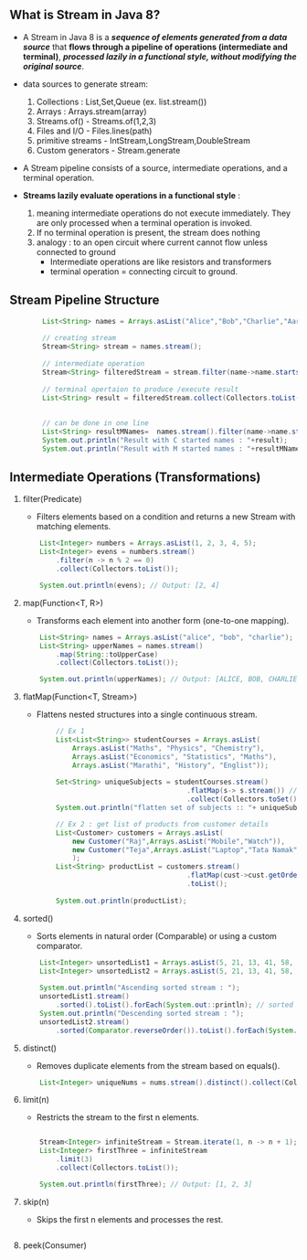 ## What is Stream in Java 8?
- A Stream in Java 8 is a ***sequence of elements generated from a data source*** that **flows through a pipeline of operations (intermediate and terminal)**, ***processed lazily in a functional style, without modifying the original source***.

- data sources to generate stream:
    1. Collections : List,Set,Queue (ex. list.stream())
    2. Arrays : Arrays.stream(array)
    3. Streams.of() - Streams.of(1,2,3)
    4. Files and I/O - Files.lines(path)
    5. primitive streams - IntStream,LongStream,DoubleStream
    6. Custom generators - Stream.generate
- A Stream pipeline consists of a source, intermediate operations, and a terminal operation.
- **Streams lazily evaluate operations in a functional style** :
    1. meaning intermediate operations do not execute immediately. They are only processed when a terminal operation is invoked. 
    2. If no terminal operation is present, the stream does nothing
    3. analogy : to an open circuit where current cannot flow unless connected to ground
        - Intermediate operations are like resistors and transformers
        - terminal operation  = connecting circuit to ground.


## Stream Pipeline Structure
```java
        List<String> names = Arrays.asList("Alice","Bob","Charlie","Aaron","Marie","Chen","Mahi");
		
		// creating stream
		Stream<String> stream = names.stream();
		
		// intermediate operation
		Stream<String> filteredStream = stream.filter(name->name.startsWith("C"));
		
		// terminal opertaion to produce /execute result
		List<String> result = filteredStream.collect(Collectors.toList());
		
		
		// can be done in one line
		List<String> resultMNames=  names.stream().filter(name->name.startsWith("M")).collect(Collectors.toList());
		System.out.println("Result with C started names : "+result);
		System.out.println("Result with M started names : "+resultMNames);
```


## Intermediate Operations (Transformations) 
1.  filter(Predicate<T>) 
    - Filters elements based on a condition and returns a new Stream with matching elements.
    ```java
        List<Integer> numbers = Arrays.asList(1, 2, 3, 4, 5);
        List<Integer> evens = numbers.stream()
            .filter(n -> n % 2 == 0)
            .collect(Collectors.toList());

        System.out.println(evens); // Output: [2, 4]
    ```
2. map(Function<T, R>) 
    - Transforms each element into another form (one-to-one mapping).
    ```java
        List<String> names = Arrays.asList("alice", "bob", "charlie");
        List<String> upperNames = names.stream()
            .map(String::toUpperCase)
            .collect(Collectors.toList());

        System.out.println(upperNames); // Output: [ALICE, BOB, CHARLIE]

    ```

3. flatMap(Function<T, Stream<R>>)
    - Flattens nested structures into a single continuous stream.
    ```java
            // Ex 1
            List<List<String>> studentCourses = Arrays.asList(
                Arrays.asList("Maths", "Physics", "Chemistry"),
				Arrays.asList("Economics", "Statistics", "Maths"), 
                Arrays.asList("Marathi", "History", "Englist"));
		    
		    Set<String> uniqueSubjects = studentCourses.stream()
											.flatMap(s-> s.stream()) // you can use List::stream
											.collect(Collectors.toSet());
		    System.out.println("flatten set of subjects :: "+ uniqueSubjects);

            // Ex 2 : get list of products from customer details
            List<Customer> customers = Arrays.asList(
				new Customer("Raj",Arrays.asList("Mobile","Watch")),
				new Customer("Teja",Arrays.asList("Laptop","Tata Namak"))
				);
		    List<String> productList = customers.stream()
											.flatMap(cust->cust.getOrders().stream())
											.toList();
		
		    System.out.println(productList);
    ```

4. sorted()
    - Sorts elements in natural order (Comparable) or using a custom comparator.
    ```java
        List<Integer> unsortedList1 = Arrays.asList(5, 21, 13, 41, 58, 26);
		List<Integer> unsortedList2 = Arrays.asList(5, 21, 13, 41, 58, 26);
		
		System.out.println("Ascending sorted stream : ");
		unsortedList1.stream()
            .sorted().toList().forEach(System.out::println); // sorted ascending order
		System.out.println("Descending sorted stream : ");
		unsortedList2.stream()
            .sorted(Comparator.reverseOrder()).toList().forEach(System.out::println);
    ```
5. distinct()
    - Removes duplicate elements from the stream based on equals().
    ```java
        List<Integer> uniqueNums = nums.stream().distinct().collect(Collectors.toList());
    ```
6. limit(n)
    - Restricts the stream to the first n elements.
    ```java

        Stream<Integer> infiniteStream = Stream.iterate(1, n -> n + 1);
        List<Integer> firstThree = infiniteStream
            .limit(3)
            .collect(Collectors.toList());

        System.out.println(firstThree); // Output: [1, 2, 3]

    ```
7. skip(n)
    - Skips the first n elements and processes the rest.
    ```java

    ```
8. peek(Consumer<T>)
